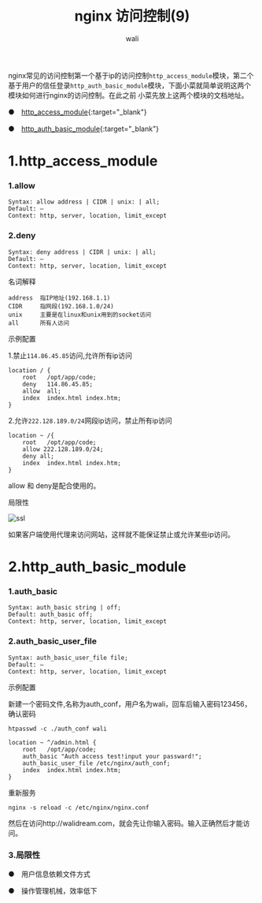 ﻿---
layout: post
title: nginx 访问控制(9)  #标题
tagline: 基于IP的访问控制,基于用户信任登录
category: nginx      #分类
author: wali    #作者
tag: nginx     #标签
ghurl:        #github url
ghurl_zip:    #github zip下载
comments: true

post_nav: ["1.http_access_module","2.http_auth_basic_module"]
group_tag: nginx教程
---

nginx常见的访问控制第一个基于ip的访问控制`http_access_module`模块，第二个基于用户的信任登录`http_auth_basic_module`模块，下面小菜就简单说明这两个模块如何进行nginx的访问控制。在此之前
小菜先放上这两个模块的文档地址。

●　[http_access_module](http://nginx.org/en/docs/http/ngx_http_access_module.html "http://nginx.org/en/docs/http/ngx_http_access_module.html"){:target="_blank"}

●　[http_auth_basic_module](http://nginx.org/en/docs/http/ngx_http_auth_basic_module.html "http://nginx.org/en/docs/http/ngx_http_auth_basic_module.html"){:target="_blank"}


# 1.http_access_module


### 1.allow

```nginx
Syntax:	allow address | CIDR | unix: | all;
Default: —
Context: http, server, location, limit_except
```

### 2.deny

```nginx
Syntax:	deny address | CIDR | unix: | all;
Default: —
Context: http, server, location, limit_except

```

名词解释
```nginx
address  指IP地址(192.168.1.1)
CIDR     指网段(192.168.1.0/24)
unix     主要是在linux和unix用到的socket访问
all      所有人访问
```

示例配置

1.禁止`114.86.45.85`访问,允许所有ip访问
```nginx
location / { 
	root   /opt/app/code;
	deny   114.86.45.85;
	allow  all;
	index  index.html index.htm;
}   
```

2.允许`222.128.189.0/24`网段ip访问，禁止所有ip访问

```nginx
location ~ /{
	root   /opt/app/code;
	allow 222.128.189.0/24;
	deny all;
	index  index.html index.htm;
}
```

allow 和 deny是配合使用的。

局限性

![ssl](http://walidream.com:9999/blogImage/nginx/nginx_6.jpg)

如果客户端使用代理来访问网站，这样就不能保证禁止或允许某些ip访问。


# 2.http_auth_basic_module

### 1.auth_basic

```nginx
Syntax:	auth_basic string | off;
Default: auth_basic off;
Context: http, server, location, limit_except

```

### 2.auth_basic_user_file

```nginx
Syntax:	auth_basic_user_file file;
Default: —
Context: http, server, location, limit_except
```

示例配置

新建一个密码文件,名称为auth_conf，用户名为wali，回车后输入密码123456，确认密码

	htpasswd -c ./auth_conf wali

```nginx
location ~ ^/admin.html {
	root   /opt/app/code;
	auth_basic "Auth access test!input your passward!";
	auth_basic_user_file /etc/nginx/auth_conf;
	index  index.html index.htm;
}
```

重新服务

	nginx -s reload -c /etc/nginx/nginx.conf
	
然后在访问http://walidream.com，就会先让你输入密码。输入正确然后才能访问。

### 3.局限性

●　用户信息依赖文件方式

●　操作管理机械，效率低下

























